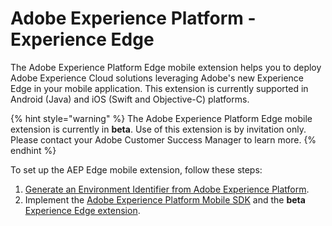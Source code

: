 # Adobe Experience Platform - Experience Edge

The Adobe Experience Platform Edge mobile extension helps you to deploy Adobe Experience Cloud solutions leveraging Adobe's new Experience Edge in your mobile application. This extension is currently supported in Android \(Java\) and iOS \(Swift and Objective-C\) platforms.

{% hint style="warning" %}
The Adobe Experience Platform Edge mobile extension is currently in **beta**. Use of this extension is by invitation only. Please contact your Adobe Customer Success Manager to learn more.
{% endhint %}

To set up the AEP Edge mobile extension, follow these steps:

1. [Generate an Environment Identifier from Adobe Experience Platform](experience-platform-setup.md).
2. Implement the [Adobe Experience Platform Mobile SDK](../../) and the **beta** [Experience Edge extension](set-up-the-sdk.md).

